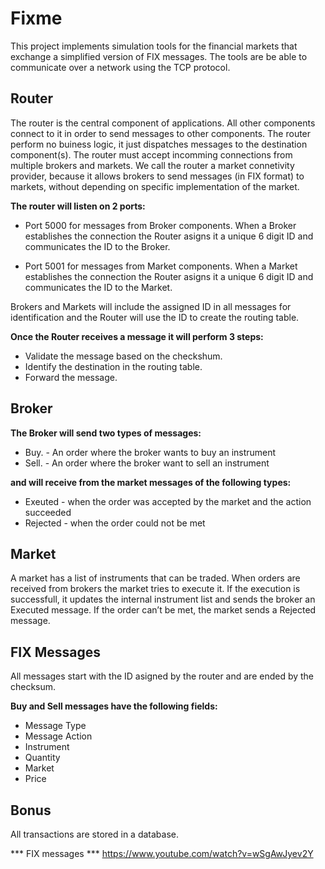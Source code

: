 # Fixme

This project implements simulation tools for the financial markets that exchange a simplified
version of FIX messages. The tools are be able to communicate over a network using the TCP protocol.

## Router

The router is the central component of applications. All other components connect
to it in order to send messages to other components. The router perform no buiness
logic, it just dispatches messages to the destination component(s). The router must
accept incomming connections from multiple brokers and markets. We call the router a
market connetivity provider, because it allows brokers to send messages (in FIX format)
to markets, without depending on specific implementation of the market.

**The router will listen on 2 ports:**

- Port 5000 for messages from Broker components. When a Broker establishes the
connection the Router asigns it a unique 6 digit ID and communicates the ID to
the Broker.

- Port 5001 for messages from Market components. When a Market establishes the
connection the Router asigns it a unique 6 digit ID and communicates the ID to
the Market.

Brokers and Markets will include the assigned ID in all messages for identification
and the Router will use the ID to create the routing table.

**Once the Router receives a message it will perform 3 steps:**
- Validate the message based on the checkshum.
- Identify the destination in the routing table.
- Forward the message.

## Broker

**The Broker will send two types of messages:**
- Buy. - An order where the broker wants to buy an instrument
- Sell. - An order where the broker want to sell an instrument

**and will receive from the market messages of the following types:**
- Exeuted - when the order was accepted by the market and the action succeeded
- Rejected - when the order could not be met

## Market

A market has a list of instruments that can be traded. When orders are received from
brokers the market tries to execute it. If the execution is successfull, it updates the
internal instrument list and sends the broker an Executed message. If the order can’t be
met, the market sends a Rejected message.

## FIX Messages

All messages start with the ID asigned by the router and are ended by the
checksum.

**Buy and Sell messages have the following fields:**
- Message Type
- Message Action
- Instrument
- Quantity
- Market
- Price

## Bonus

All transactions are stored in a database.

*** FIX messages ***
https://www.youtube.com/watch?v=wSgAwJyev2Y